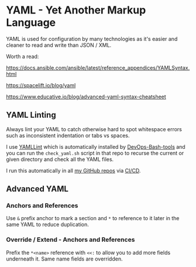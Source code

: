 # YAML - Yet Another Markup Language

YAML is used for configuration by many technologies as it's easier and cleaner to read and write than JSON / XML.

Worth a read:

https://docs.ansible.com/ansible/latest/reference_appendices/YAMLSyntax.html

https://spacelift.io/blog/yaml

https://www.educative.io/blog/advanced-yaml-syntax-cheatsheet

## YAML Linting

Always lint your YAML to catch otherwise hard to spot whitespace errors such as inconsistent indentation or tabs vs spaces.

I use [YAMLLint](https://github.com/adrienverge/yamllint) which is automatically installed by [DevOps-Bash-tools](devops-bash-tools.md)
and you can run the `check_yaml.sh` script in that repo to recurse the current or given directory and check all the YAML files.

I run this automatically in all [my GitHub repos](https://github.com/HariSekhon) via [CI/CD](ci-cd.md).

## Advanced YAML

### Anchors and References

Use `&` prefix anchor to mark a section and `*` to reference to it later in the same YAML to reduce duplication.



### Override / Extend - Anchors and References

Prefix the `*<name>` reference with `<<:` to allow you to add more fields underneath it. Same name fields are overridden.
